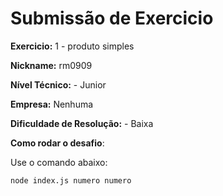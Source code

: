 # Submissão de Exercicio

**Exercicio:** 1 - produto simples

**Nickname:** rm0909

**Nível Técnico:** - Junior

**Empresa:** Nenhuma

**Dificuldade de Resolução:** - Baixa

**Como rodar o desafio**: 

Use o comando abaixo: 
```bash
node index.js numero numero
```